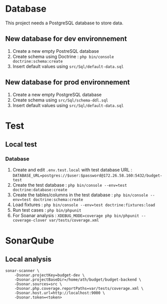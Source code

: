 # Database

This project needs a PostgreSQL database to store data.

## New database for dev environnement

1. Create a new empty PostreSQL database
2. Create schema using Doctrine : `php bin/console doctrine:schema:create`
3. Insert default values using `src/Sql/default-data.sql`

## New database for prod environnement

1. Create a new empty PostgreSQL database
2. Create schema using `src/Sql/schema-ddl.sql`
3. Insert default values using `src/Sql/default-data.sql`

# Test

## Local test

### Database

1. Create and edit `.env.test.local` with test database URL :
   `DATABASE_URL=postgres://$user:$password@172.26.58.160:5432/budget-test`
2. Create the test database : `php bin/console --env=test doctrine:database:create`
3. Create the tables/columns in the test database : `php bin/console --env=test doctrine:schema:create`
4. Load fixtures : `php bin/console --env=test doctrine:fixtures:load`
5. Run test cases : `php bin/phpunit`
6. For Soanar analysis : `XDEBUG_MODE=coverage php bin/phpunit --coverage-clover var/tests/coverage.xml`

# SonarQube

## Local analysis

```
sonar-scanner \
    -Dsonar.projectKey=budget-dev \
    -Dsonar.projectBaseDir=/home/ath/budget/budget-backend \
    -Dsonar.sources=src \
    -Dsonar.php.coverage.reportPaths=var/tests/coverage.xml \
    -Dsonar.host.url=http://localhost:9000 \
    -Dsonar.token=<token>
```
